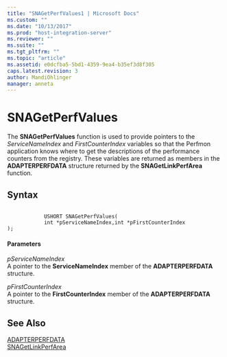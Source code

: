 ```yaml
---
title: "SNAGetPerfValues1 | Microsoft Docs"
ms.custom: ""
ms.date: "10/13/2017"
ms.prod: "host-integration-server"
ms.reviewer: ""
ms.suite: ""
ms.tgt_pltfrm: ""
ms.topic: "article"
ms.assetid: e0dcfba5-5bd1-4359-9ea4-b35ef3d8f305
caps.latest.revision: 3
author: MandiOhlinger
manager: anneta
---
```

# SNAGetPerfValues
The **SNAGetPerfValues** function is used to provide pointers to the *ServiceNameIndex* and *FirstCounterIndex* variables so that the Perfmon application knows where to get the descriptions of the performance counters from the registry. These variables are returned as members in the **ADAPTERPERFDATA** structure returned by the **SNAGetLinkPerfArea** function.  
  
## Syntax  
  
```  
  
            USHORT SNAGetPerfValues(  
            int *pServiceNameIndex,int *pFirstCounterIndex   
);  
```  
  
#### Parameters  
 *pServiceNameIndex*  
 A pointer to the **ServiceNameIndex** member of the **ADAPTERPERFDATA** structure.  
  
 *pFirstCounterIndex*  
 A pointer to the **FirstCounterIndex** member of the **ADAPTERPERFDATA** structure.  
  
## See Also  
 [ADAPTERPERFDATA](../core/adapterperfdata.md)   
 [SNAGetLinkPerfArea](../core/snagetlinkperfarea.md)